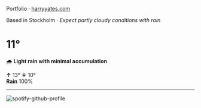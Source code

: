 Portfolio · [harryyates.com](https://harryyates.com)

<!-- WEATHER_START -->
Based in Stockholm · *Expect partly cloudy conditions with rain*

# 11°
🌧️ **Light rain with minimal accumulation**

**↑** 13° **↓** 10°  
**Rain** 100%

---
<!-- WEATHER_END -->

<p align="left">
  <a>
    <img src="https://spotify-github-profile.kittinanx.com/api/view?uid=bigbello&cover_image=true&theme=natemoo-re&show_offline=true&background_color=121212&interchange=false&bar_color=53b14f&bar_color_cover=false" alt="spotify-github-profile">
  </a>
</p>